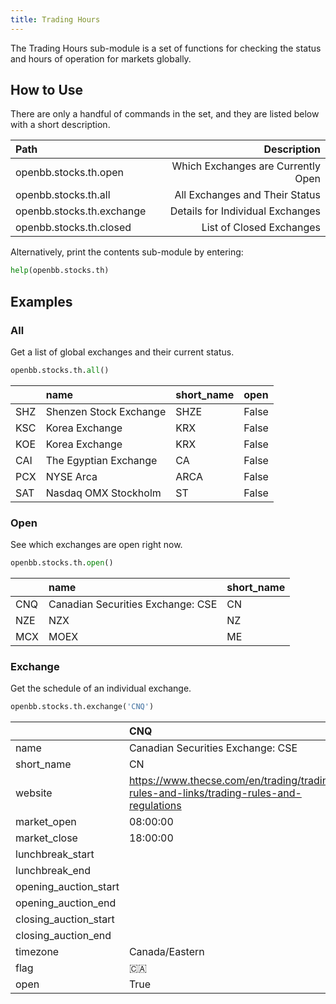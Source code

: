 ```yaml
---
title: Trading Hours
---
```


The Trading Hours sub-module is a set of functions for checking the status and hours of operation for markets globally.

## How to Use

There are only a handful of commands in the set, and they are listed below with a short description.

|Path |Description |
|:-----|----------:|
|openbb.stocks.th.open | Which Exchanges are Currently Open |
|openbb.stocks.th.all | All Exchanges and Their Status |
|openbb.stocks.th.exchange | Details for Individual Exchanges |
|openbb.stocks.th.closed | List of Closed Exchanges |

Alternatively, print the contents sub-module by entering:

```python
help(openbb.stocks.th)
```

## Examples

### All

Get a list of global exchanges and their current status.

```python
openbb.stocks.th.all()
```

|     | name                   | short_name   | open   |
|:----|:-----------------------|:-------------|:-------|
| SHZ | Shenzen Stock Exchange | SHZE         | False  |
| KSC | Korea Exchange         | KRX          | False  |
| KOE | Korea Exchange         | KRX          | False  |
| CAI | The Egyptian Exchange  | CA           | False  |
| PCX | NYSE Arca              | ARCA         | False  |
| SAT | Nasdaq OMX Stockholm   | ST           | False  |

### Open

See which exchanges are open right now.

```python
openbb.stocks.th.open()
```

|     | name                              | short_name   |
|:----|:----------------------------------|:-------------|
| CNQ | Canadian Securities Exchange: CSE | CN           |
| NZE | NZX                               | NZ           |
| MCX | MOEX                              | ME           |

### Exchange

Get the schedule of an individual exchange.

```python
openbb.stocks.th.exchange('CNQ')
```

|                       | CNQ                                                                                     |
|:----------------------|:----------------------------------------------------------------------------------------|
| name                  | Canadian Securities Exchange: CSE                                                       |
| short_name            | CN                                                                                      |
| website               | https://www.thecse.com/en/trading/trading-rules-and-links/trading-rules-and-regulations |
| market_open           | 08:00:00                                                                                |
| market_close          | 18:00:00                                                                                |
| lunchbreak_start      |                                                                                         |
| lunchbreak_end        |                                                                                         |
| opening_auction_start |                                                                                         |
| opening_auction_end   |                                                                                         |
| closing_auction_start |                                                                                         |
| closing_auction_end   |                                                                                         |
| timezone              | Canada/Eastern                                                                          |
| flag                  | 🇨🇦                                                                                      |
| open                  | True                                                                                    |
